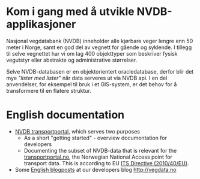 # Kom i gang med å utvikle NVDB-applikasjoner

Nasjonal vegdatabank (NVDB) inneholder alle kjørbare veger lengre enn 50 meter i Norge, samt en god del av vegnett for gående og syklende. I tillegg til selve vegnettet har vi om lag 400 objekttyper som beskriver fysisk vegutstyr eller abstrakte og administrative størrelser. 

Selve NVDB-databasen er en objektorientert oracledatabase, derfor blir det  mye _"lister med lister"_ når data serveres ut via NVDB api. I en del anvendelser, for eksempel til bruk i et GIS-system, er det behov for å transformere til en flatere struktur. 


# English documentation 

  * [NVDB transportportal](https://nvdbtransportportal.vegdata.no/), which serves two purposes
    * As a short "getting started" - overview documentation for developers
    * Documenting the subset of NVDB-data that is relevant for the [transportportal.no](http://transportportal.no), the Norwegian National Access point for transport data. This is according to EU [ITS Directive (2010/40/EU)](https://transportportal.atlas.vegvesen.no/en/gen/its/). 
  * Some [English blogposts](https://www.vegdata.no/category/english/) at our developers blog http://vegdata.no




